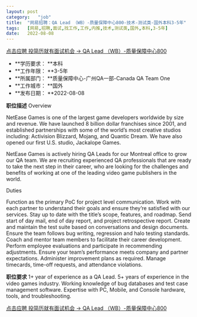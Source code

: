 ```yaml
---
layout:	post
category:	"job"
title:	"网易招聘：QA Lead （WB）-质量保障中心800-技术-测试类-国外本科3-5年"
tags:	[网易,招聘,面试,找工作,工作,内推,技术,测试类,国外,本科,3-5年]
date:	2022-08-08
---
```


[点击应聘 投简历就有面试机会 -> QA Lead （WB）-质量保障中心800](http://mobile.bole.netease.com/bole/boleDetail?id=42165&employeeId=346f03c3cda5f04c&key=all)



- **学历要求： **本科
- **工作年限： **3-5年
- **所属部门： **质量保障中心-广州QA一部-Canada QA Team One
- **工作城市： **国外
- **发布日期： **2022-08-08



**职位描述**
Overview

NetEase Games is one of the largest game developers worldwide by size and revenue. We have launched 8 billion dollar franchises since 2001, and established partnerships with some of the world’s most creative studios including: Activision Blizzard, Mojang, and Quantic Dream. We have also opened our first U.S. studio, Jackalope Games.

NetEase Games is actively hiring QA Leads for our Montreal office to grow our QA team. We are recruiting experienced QA professionals that are ready to take the next step in their career, who are looking for the challenges and benefits of working at one of the leading video game publishers in the world.


Duties

Function as the primary PoC for project level communication.
Work with each partner to understand their goals and ensure they’re satisfied with our services.
Stay up to date with the title’s scope, features, and roadmap.
Send start of day mail, end of day report, and project retrospective report.
Create and maintain the test suite based on conversations and design documents.
Ensure the team follows bug writing, regression and halo testing standards.
Coach and mentor team members to facilitate their career development.
Perform employee evaluations and participate in recommending adjustments.
Ensure your team’s performance meets company and partner expectations.
Administer improvement plans as required.
Manage timecards, time-off requests, and attendance violations.



**职位要求**
1+ year of experience as a QA Lead.
5+ years of experience in the video games industry.
Working knowledge of bug databases and test case management software.
Expertise with PC, Mobile, and Console hardware, tools, and troubleshooting.



[点击应聘 投简历就有面试机会 -> QA Lead （WB）-质量保障中心800](http://mobile.bole.netease.com/bole/boleDetail?id=42165&employeeId=346f03c3cda5f04c&key=all)